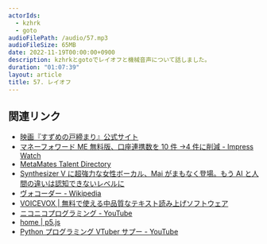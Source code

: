 ```yaml
---
actorIds:
  - kzhrk
  - goto
audioFilePath: /audio/57.mp3
audioFileSize: 65MB
date: 2022-11-19T00:00:00+0900
description: kzhrkとgotoでレイオフと機械音声について話しました。
duration: "01:07:39"
layout: article
title: 57. レイオフ
---
```


<!-- prettier-ignore-start -->

## 関連リンク

- [映画『すずめの戸締まり』公式サイト](https://suzume-tojimari-movie.jp/)
- [マネーフォワード ME 無料版、口座連携数を 10 件 →4 件に削減 - Impress Watch](https://www.watch.impress.co.jp/docs/news/1453761.html)
- [MetaMates Talent Directory](https://docs.google.com/spreadsheets/u/5/d/1edAZoFG25lJpfSpTuJzD9hGijSzRfZ8v84H_Zak4gug/htmlview?pru=AAABhIjFNOQ*RB3T0Zr5gbZeS-EA5FbeUQ#)
- [Synthesizer V に超強力な女性ボーカル、Mai がまもなく登場。もう AI と人間の違いは認知できないレベルに](https://www.dtmstation.com/archives/58686.html)
- [ヴォコーダー - Wikipedia](https://ja.wikipedia.org/wiki/%E3%83%B4%E3%82%A9%E3%82%B3%E3%83%BC%E3%83%80%E3%83%BC)
- [VOICEVOX \| 無料で使える中品質なテキスト読み上げソフトウェア](https://voicevox.hiroshiba.jp/)
- [ニコニコプログラミング - YouTube](https://www.youtube.com/@nico_pro)
- [home \| p5.js](https://p5js.org/)
- [Python プログラミング VTuber サプー - YouTube](https://www.youtube.com/channel/UC5Kgc_HNzx4GJ-w4QMeeKiQ/videos)
<!-- prettier-ignore-end -->
